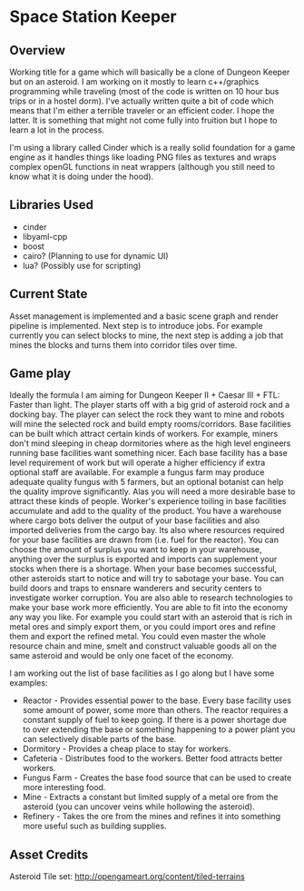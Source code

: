 Space Station Keeper
====================

Overview
--------
Working title for a game which will basically be a clone of Dungeon Keeper but on an asteroid. I am working on it mostly to learn c++/graphics programming while traveling (most of the code is written on 10 hour bus trips or in a hostel dorm). I've actually written quite a bit of code which means that I'm either a terrible traveler or an efficient coder. I hope the latter. It is something that might not come fully into fruition but I hope to learn a lot in the process. 

I'm using a library called Cinder which is a really solid foundation for a game engine as it handles things like loading PNG files as textures and wraps complex openGL functions in neat wrappers (although you still need to know what it is doing under the hood). 

Libraries Used
-------------
- cinder
- libyaml-cpp
- boost
- cairo? (Planning to use for dynamic UI)
- lua? (Possibly use for scripting)

Current State
-------------
Asset management is implemented and a basic scene graph and render pipeline is implemented. Next step is to introduce jobs. For example currently you can select blocks to mine, the next step is adding a job that mines the blocks and turns them into corridor tiles over time.

Game play
--------
Ideally the formula I am aiming for Dungeon Keeper II + Caesar III + FTL: Faster than light. The player starts off with a big grid of asteroid rock and a docking bay. The player can select the rock they want to mine and robots will mine the selected rock and build empty rooms/corridors. Base facilities can be built which attract certain kinds of workers. For example, miners don't mind sleeping in cheap dormitories where as the high level engineers running base facilities want something nicer. Each base facility has a base level requirement of work but will operate a higher efficiency if extra optional staff are available. For example a fungus farm may produce adequate quality fungus with 5 farmers, but an optional botanist can help the quality improve significantly. Alas you will need a more desirable base to attract these kinds of people. Worker's experience toiling in base facilities accumulate and add to the quality of the product. You have a warehouse where cargo bots deliver the output of your base facilities and also imported deliveries from the cargo bay. Its also where resources required for your base facilities are drawn from (i.e. fuel for the reactor). You can choose the amount of surplus you want to keep in your warehouse, anything over the surplus is exported and imports can supplement your stocks when there is a shortage. When your base becomes successful, other asteroids start to notice and will try to sabotage your base. You can build doors and traps to ensnare wanderers and security centers to investigate worker corruption. You are also able to research technologies to make your base work more efficiently. You are able to fit into the economy any way you like. For example you could start with an asteroid that is rich in metal ores and simply export them, or you could import ores and refine them and export the refined metal. You could even master the whole resource chain and mine, smelt and construct valuable goods all on the same asteroid and would be only one facet of the economy.

I am working out the list of base facilities as I go along but I have some examples:
- Reactor - Provides essential power to the base. Every base facility uses some amount of power, some more than others. The reactor requires a constant supply of fuel to keep going. If there is a power shortage due to over extending the base or something happening to a power plant you can selectively disable parts of the base.
- Dormitory - Provides a cheap place to stay for workers.
- Cafeteria - Distributes food to the workers. Better food attracts better workers. 
- Fungus Farm - Creates the base food source that can be used to create more interesting food. 
- Mine - Extracts a constant but limited supply of a metal ore from the asteroid (you can uncover veins while hollowing the asteroid). 
- Refinery - Takes the ore from the mines and refines it into something more useful such as building supplies.

Asset Credits
-------------
Asteroid Tile set: http://opengameart.org/content/tiled-terrains
